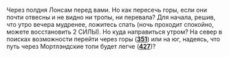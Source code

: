 Через полдня Лонсам перед вами. Но как пересечь горы, если они почти отвесны и не видно ни тропы, ни перевала? Для начала, решив, что утро вечера мудренее, ложитесь спать (ночь проходит спокойно, можете восстановить 2 СИЛЫ). Но куда направиться утром? На север в поисках возможности перейти через горы ([**351**](#n_351)) или на юг, надеясь, что путь через Мортлэндские топи будет легче ([**427**](#n_427))?

